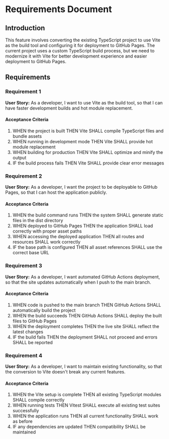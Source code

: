 # Requirements Document

## Introduction

This feature involves converting the existing TypeScript project to use Vite as the build tool and configuring it for deployment to GitHub Pages. The current project uses a custom TypeScript build process, but we need to modernize it with Vite for better development experience and easier deployment to GitHub Pages.

## Requirements

### Requirement 1

**User Story:** As a developer, I want to use Vite as the build tool, so that I can have faster development builds and hot module replacement.

#### Acceptance Criteria

1. WHEN the project is built THEN Vite SHALL compile TypeScript files and bundle assets
2. WHEN running in development mode THEN Vite SHALL provide hot module replacement
3. WHEN building for production THEN Vite SHALL optimize and minify the output
4. IF the build process fails THEN Vite SHALL provide clear error messages

### Requirement 2

**User Story:** As a developer, I want the project to be deployable to GitHub Pages, so that I can host the application publicly.

#### Acceptance Criteria

1. WHEN the build command runs THEN the system SHALL generate static files in the dist directory
2. WHEN deployed to GitHub Pages THEN the application SHALL load correctly with proper asset paths
3. WHEN accessing the deployed application THEN all routes and resources SHALL work correctly
4. IF the base path is configured THEN all asset references SHALL use the correct base URL

### Requirement 3

**User Story:** As a developer, I want automated GitHub Actions deployment, so that the site updates automatically when I push to the main branch.

#### Acceptance Criteria

1. WHEN code is pushed to the main branch THEN GitHub Actions SHALL automatically build the project
2. WHEN the build succeeds THEN GitHub Actions SHALL deploy the built files to GitHub Pages
3. WHEN the deployment completes THEN the live site SHALL reflect the latest changes
4. IF the build fails THEN the deployment SHALL not proceed and errors SHALL be reported

### Requirement 4

**User Story:** As a developer, I want to maintain existing functionality, so that the conversion to Vite doesn't break any current features.

#### Acceptance Criteria

1. WHEN the Vite setup is complete THEN all existing TypeScript modules SHALL compile correctly
2. WHEN running tests THEN Vitest SHALL execute all existing test suites successfully
3. WHEN the application runs THEN all current functionality SHALL work as before
4. IF any dependencies are updated THEN compatibility SHALL be maintained